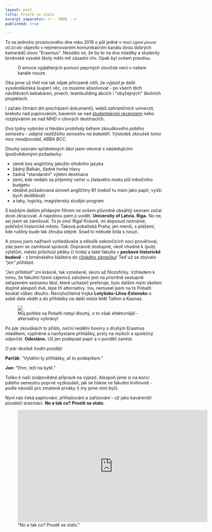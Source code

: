 ```yaml
---
layout: post
title: Prostě se stalo
excerpt_separator: <!-- MORE -->
published: true

---
```

<p class="intro"><span class="dropcap">T</span>o se jednoho prosincového dne roku 2018 o půl jedné v noci <small><i>(úplně přesně 00:20:46)</i></small> objevilo v nejmenovaném komunikačním kanálu dvou dobrých kamarádů slovo "Erasmus". Nezdálo se, že by to na dva mladíky a studenty brněnské vysoké školy mělo mít zásadní vliv. Opak byl ovšem pravdou.
 </p>
 
 <!-- MORE -->
 
 <figure>
 <img src="{{ '/assets/img/2018-01-26-messenger.png' | prepend: site.baseurl }}" alt="" class="img-center"> 
   <figcaption>O emoce vyjádřených pomocí peprných slovíček není v našem kanále nouze.</figcaption>
 </figure>
 
 Oba jsme už třetí rok tak nějak přirozeně cítili, že výjezd je další vysokoškolská (super) věc, co musíme absolvovat - po všech těch návštěvách kebabáren, pivech, teambuilding akcích i "obyčejných" školních projektech.
 
 I začalo čtrnáct dní procházení dokumentů, webů zahraničních univerzit, brekotu nad papírováním, bavením se nad [studentskými recenzemi](http://erasmus-databaze.naep.cz) nebo rozplýváním se nad MHD v cílových destinacích.
 
 *Dva týdny vybírání a hledání probíhaly během zkouškového pátého semestru - údajně nejtěžšího semestru na bakaláři. Výsledek zkoušek tomu moc neodpovídal, ABBA BCC.*
 
 Dlouhý seznam spřátelených škol jsem otevíral s následujícími (pod)vědomými požadavky:
 - země bez angličtiny jakožto úředního jazyka
 - žádný Balkán, žádné horké hlavy
 - žádná "standardní" výletní destinace
 - zemi, kde nedám za příjemný večer u zlatavého moku půl měsíčního budgetu
 - ideálně požadovaná úroveň angličtiny B1 (neboť tu mám jako papír, vyšší bych dodělával)
 - a taky, logicky, magisterský studijní program

 S každým dalším přidaným filtrem se ovšem původně obsáhlý seznam začal dosti zkracovat. A najednou jsem ji uviděl. **University of Latvia. Riga.** No ne, asi jsem se zamiloval. To je ono! Riga! Krásné, mi doposud neznámé, pobřežní historické město. Taková pobaltská Praha, jen menší, s plážemi, kde ruštiny bude tak zhruba stejně. Snad to nebude bída s nouzí.
 
 A znovu jsem nažhavil vyhledávače a několik nekončících nocí prověřoval, zda jsem se zamiloval správně. Dopravně dostupné, okolí vhodné k (pub) výletům, město průchozí pěšky či trolejí a také fakulta v **peckové historické budově** - z brněnského kláštera do [rižského zámečku](https://goo.gl/maps/uozULz5NYxL2)! Teď už se zbývalo *"jen" přihlásit*. 
 
 *"Jen přihlásit"* zní krásně, tak vznešeně, skoro až filozoficky. Vzhledem k tomu, že fakultní řízení zájemců založeno jest na prioritně sestupně seřazeném seznamu škol, které uchazeč preferuje, bylo dalším mým úkolem doplnit alespoň dvě, lépe tři alternativy. Inu, nemusel jsem na to Pobaltí koukat vůbec dlouho. Nerozlučitelná trojka **Lotyšsko-Litva-Estonsko** o sobě dala vědět a do přihlášky na další místa letěl Tallinn a Kaunas.
 
 <figure>
 	<img src="https://upload.wikimedia.org/wikipedia/commons/5/5c/Baltic_States.png" class="img-center" style="max-height: 610px">
  <figcaption>Můj pohled na Pobaltí nebyl dlouhý, o to však efektivnější - alternativy vybrány!</figcaption>
 </figure>
 
 
Po pár zkouškách to přišlo, noční nedělní hovory s druhým Erasmus mladíkem, vyplněné a nachystané přihlášky, prsty na myších a společný odpočet. **Odesláno.** Už jen podepsat papír a v pondělí zanést.

*O pár desítek hodin později:*

**Parťák**: “Vytáhni ty přihlášky, ať to podepíšem.”

**Joe:** “Ehm, leží na bytě.”

Toliko k naší zodpovědné přípravě na výjezd. Alespoň jsme si na konci pátého semestru poprvé vyzkoušeli, jak se tiskne ve fakultní knihovně - podle návodů pro zmatené prváky (i my jsme nimi byli).


Nyní nás čeká papírování, přihlašování a zařizování - už jako kavárenští povaleči erasmáci.
**No a tak co? Prostě se stalo.**

<figure>
 <iframe width="610" height="360" class="img-center d-block"
  src="https://www.youtube.com/embed/TYAYA_30DRc"
  frameborder="0"></iframe>
  <figcaption>"No a tak co? Prostě se stalo."</figcaption>
</figure>
  
